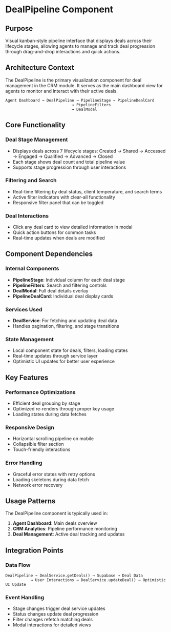 # DealPipeline Component

## Purpose
Visual kanban-style pipeline interface that displays deals across their lifecycle stages, allowing agents to manage and track deal progression through drag-and-drop interactions and quick actions.

## Architecture Context
The DealPipeline is the primary visualization component for deal management in the CRM module. It serves as the main dashboard view for agents to monitor and interact with their active deals.

```
Agent Dashboard → DealPipeline → PipelineStage → PipelineDealCard
                             → PipelineFilters
                             → DealModal
```

## Core Functionality

### Deal Stage Management
- Displays deals across 7 lifecycle stages: Created → Shared → Accessed → Engaged → Qualified → Advanced → Closed
- Each stage shows deal count and total pipeline value
- Supports stage progression through user interactions

### Filtering and Search
- Real-time filtering by deal status, client temperature, and search terms
- Active filter indicators with clear-all functionality
- Responsive filter panel that can be toggled

### Deal Interactions
- Click any deal card to view detailed information in modal
- Quick action buttons for common tasks
- Real-time updates when deals are modified

## Component Dependencies

### Internal Components
- **PipelineStage**: Individual column for each deal stage
- **PipelineFilters**: Search and filtering controls
- **DealModal**: Full deal details overlay
- **PipelineDealCard**: Individual deal display cards

### Services Used
- **DealService**: For fetching and updating deal data
- Handles pagination, filtering, and stage transitions

### State Management
- Local component state for deals, filters, loading states
- Real-time updates through service layer
- Optimistic UI updates for better user experience

## Key Features

### Performance Optimizations
- Efficient deal grouping by stage
- Optimized re-renders through proper key usage
- Loading states during data fetches

### Responsive Design
- Horizontal scrolling pipeline on mobile
- Collapsible filter section
- Touch-friendly interactions

### Error Handling
- Graceful error states with retry options
- Loading skeletons during data fetch
- Network error recovery

## Usage Patterns

The DealPipeline component is typically used in:
1. **Agent Dashboard**: Main deals overview
2. **CRM Analytics**: Pipeline performance monitoring  
3. **Deal Management**: Active deal tracking and updates

## Integration Points

### Data Flow
```
DealPipeline → DealService.getDeals() → Supabase → Deal Data
           → User Interactions → DealService.updateDeal() → Optimistic UI Update
```

### Event Handling
- Stage changes trigger deal service updates
- Status changes update deal progression
- Filter changes refetch matching deals
- Modal interactions for detailed views